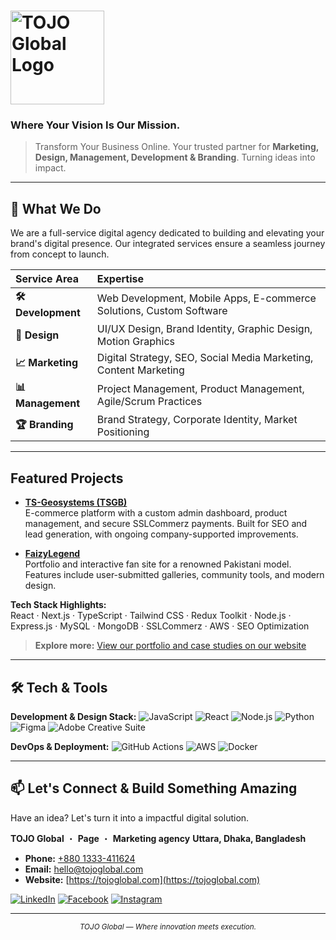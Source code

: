 # <img src="https://placehold.co/100x30/white/black?font=montserrat&text=TOJO%20GLOBAL" alt="TOJO Global Logo" width="150"/>

### **Where Your Vision Is Our Mission.**

> Transform Your Business Online. Your trusted partner for **Marketing, Design, Management, Development & Branding**. Turning ideas into impact.

---

## 🚀 What We Do

We are a full-service digital agency dedicated to building and elevating your brand's digital presence. Our integrated services ensure a seamless journey from concept to launch.

| Service Area | Expertise |
| :--- | :--- |
| **🛠️ Development** | Web Development, Mobile Apps, E-commerce Solutions, Custom Software |
| **🎨 Design** | UI/UX Design, Brand Identity, Graphic Design, Motion Graphics |
| **📈 Marketing** | Digital Strategy, SEO, Social Media Marketing, Content Marketing |
| **📊 Management** | Project Management, Product Management, Agile/Scrum Practices |
| **🏆 Branding** | Brand Strategy, Corporate Identity, Market Positioning |

---

## Featured Projects

- **[TS-Geosystems (TSGB)](https://ts-geosystems.com.bd)**  
  E-commerce platform with a custom admin dashboard, product management, and secure SSLCommerz payments. Built for SEO and lead generation, with ongoing company-supported improvements.

- **[FaizyLegend](https://faizylegend.com)**  
  Portfolio and interactive fan site for a renowned Pakistani model. Features include user-submitted galleries, community tools, and modern design.

**Tech Stack Highlights:**  
React · Next.js · TypeScript · Tailwind CSS · Redux Toolkit · Node.js · Express.js · MySQL · MongoDB · SSLCommerz · AWS · SEO Optimization

> **Explore more:** [View our portfolio and case studies on our website](https://tojoglobal.com)

---

## 🛠️ Tech & Tools

**Development & Design Stack:**
![JavaScript](https://img.shields.io/badge/-JavaScript-F7DF1E?style=flat&logo=javascript&logoColor=black)
![React](https://img.shields.io/badge/-React-61DAFB?style=flat&logo=react&logoColor=black)
![Node.js](https://img.shields.io/badge/-Node.js-339933?style=flat&logo=node.js&logoColor=white)
![Python](https://img.shields.io/badge/-Python-3776AB?style=flat&logo=python&logoColor=white)
![Figma](https://img.shields.io/badge/-Figma-F24E1E?style=flat&logo=figma&logoColor=white)
![Adobe Creative Suite](https://img.shields.io/badge/-Adobe%20Creative%20Suite-DA1F26?style=flat&logo=adobe&logoColor=white)

**DevOps & Deployment:**
![GitHub Actions](https://img.shields.io/badge/-GitHub%20Actions-2088FF?style=flat&logo=github-actions&logoColor=white)
![AWS](https://img.shields.io/badge/-AWS-232F3E?style=flat&logo=amazon-aws&logoColor=white)
![Docker](https://img.shields.io/badge/-Docker-2496ED?style=flat&logo=docker&logoColor=white)

---

## 📫 Let's Connect & Build Something Amazing

Have an idea? Let's turn it into a impactful digital solution.

**TOJO Global** ・ **Page** ・ **Marketing agency**
**Uttara, Dhaka, Bangladesh**

*   **Phone:** [+880 1333-411624](tel:+8801333411624)
*   **Email:** [hello@tojoglobal.com](mailto:hello@tojoglobal.com)
*   **Website:** [https://tojoglobal.com](https://tojoglobal.com)

[![LinkedIn](https://img.shields.io/badge/LinkedIn-0A66C2?style=for-the-badge&logo=linkedin&logoColor=white)](https://www.linkedin.com/company/tojoglobal)
[![Facebook](https://img.shields.io/badge/Facebook-1877F2?style=for-the-badge&logo=facebook&logoColor=white)](https://www.facebook.com/tojoglobal)
[![Instagram](https://img.shields.io/badge/Instagram-E4405F?style=for-the-badge&logo=instagram&logoColor=white)](https://www.instagram.com/tojoglobal)

---

<p align="center">
  <sub><i>TOJO Global — Where innovation meets execution.</i></sub>
</p>
